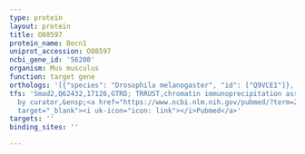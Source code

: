 ```yaml
---
type: protein
layout: protein
title: O88597
protein_name: Becn1
uniprot_accession: O88597
ncbi_gene_id: '56208'
organism: Mus musculus
function: target gene
orthologs: '[{"species": "Drosophila melanogaster", "id": ["Q9VCE1"]}, {"species": "Caenorhabditis elegans", "id": ["Q22592"]}, {"species": "Homo sapiens", "id": ["<a href=\"/protein/q14457\">Q14457</a>"]}, {"species": "Rattus norvegicus", "id": ["Q91XJ1"]}]'
tfs: 'Smad2,Q62432,17126,GTRD; TRRUST,chromatin immunoprecipitation assay; inferred
  by curator,&ensp;<a href="https://www.ncbi.nlm.nih.gov/pubmed/?term=27924024%5Buid%5D+OR+29087512%5Buid%5D+OR+25931117%5Buid%5D"
  target="_blank"><i uk-icon="icon: link"></i>Pubmed</a>'
targets: ''
binding_sites: ''

---
```

